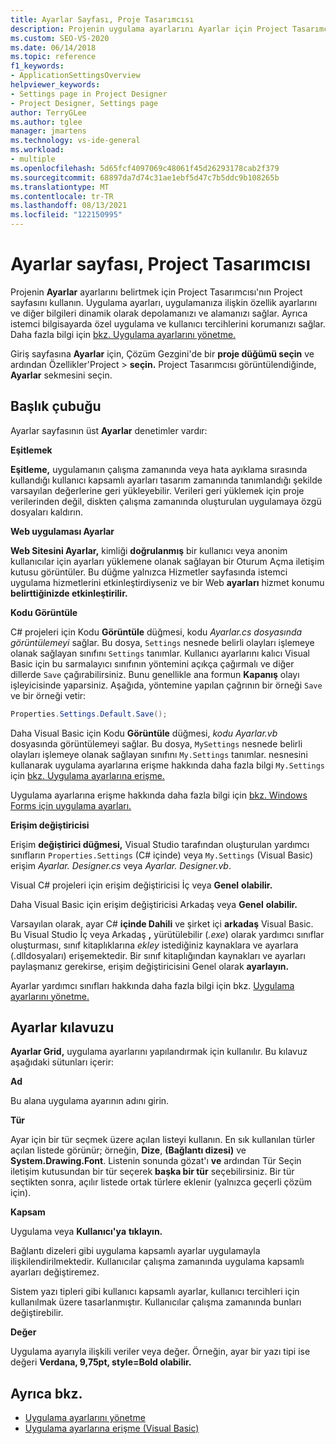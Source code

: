 ```yaml
---
title: Ayarlar Sayfası, Proje Tasarımcısı
description: Projenin uygulama ayarlarını Ayarlar için Project Tasarımcısı'nın Project sayfasını kullanmayı öğrenin.
ms.custom: SEO-VS-2020
ms.date: 06/14/2018
ms.topic: reference
f1_keywords:
- ApplicationSettingsOverview
helpviewer_keywords:
- Settings page in Project Designer
- Project Designer, Settings page
author: TerryGLee
ms.author: tglee
manager: jmartens
ms.technology: vs-ide-general
ms.workload:
- multiple
ms.openlocfilehash: 5d65fcf4097069c48061f45d26293178cab2f379
ms.sourcegitcommit: 68897da7d74c31ae1ebf5d47c7b5ddc9b108265b
ms.translationtype: MT
ms.contentlocale: tr-TR
ms.lasthandoff: 08/13/2021
ms.locfileid: "122150995"
---
```

# <a name="settings-page-project-designer"></a>Ayarlar sayfası, Project Tasarımcısı

Projenin **Ayarlar** ayarlarını belirtmek için Project Tasarımcısı'nın Project sayfasını kullanın. Uygulama ayarları, uygulamanıza ilişkin özellik ayarlarını ve diğer bilgileri dinamik olarak depolamanızı ve alamanızı sağlar. Ayrıca istemci bilgisayarda özel uygulama ve kullanıcı tercihlerini korumanızı sağlar. Daha fazla bilgi için [bkz. Uygulama ayarlarını yönetme.](../managing-application-settings-dotnet.md)

Giriş sayfasına **Ayarlar** için, Çözüm Gezgini'de bir **proje düğümü seçin** ve ardından Özellikler'Project   >  **seçin.** Project Tasarımcısı görüntülendiğinde, **Ayarlar** sekmesini seçin.

## <a name="header-bar"></a>Başlık çubuğu

Ayarlar sayfasının üst **Ayarlar** denetimler vardır:

**Eşitlemek**

**Eşitleme,** uygulamanın çalışma zamanında veya hata ayıklama sırasında kullandığı kullanıcı kapsamlı ayarları tasarım zamanında tanımlandığı şekilde varsayılan değerlerine geri yükleyebilir. Verileri geri yüklemek için proje verilerinden değil, diskten çalışma zamanında oluşturulan uygulamaya özgü dosyaları kaldırın.

**Web uygulaması Ayarlar**

**Web Sitesini Ayarlar,** kimliği **doğrulanmış** bir kullanıcı veya anonim kullanıcılar için ayarları yüklemene olanak sağlayan bir Oturum Açma iletişim kutusu görüntüler. Bu düğme yalnızca Hizmetler sayfasında istemci uygulama hizmetlerini etkinleştirdiyseniz ve bir Web **ayarları** hizmet konumu **belirttiğinizde etkinleştirilir.**

**Kodu Görüntüle**

C# projeleri için Kodu **Görüntüle** düğmesi, kodu *Ayarlar.cs dosyasında görüntülemeyi* sağlar. Bu dosya, `Settings` nesnede belirli olayları işlemeye olanak sağlayan sınıfını `Settings` tanımlar. Kullanıcı ayarlarını kalıcı Visual Basic için bu sarmalayıcı sınıfının yöntemini açıkça çağırmalı ve diğer dillerde `Save` çağırabilirsiniz. Bunu genellikle ana formun **Kapanış** olayı işleyicisinde yaparsiniz. Aşağıda, yöntemine yapılan çağrının bir örneği `Save` ve bir örneği vetir:

```csharp
Properties.Settings.Default.Save();
```

Daha Visual Basic için Kodu **Görüntüle** düğmesi, *kodu Ayarlar.vb* dosyasında görüntülemeyi sağlar. Bu dosya, `MySettings` nesnede belirli olayları işlemeye olanak sağlayan sınıfını `My.Settings` tanımlar. nesnesini kullanarak uygulama ayarlarına erişme hakkında daha fazla bilgi `My.Settings` için [bkz. Uygulama ayarlarına erişme.](/dotnet/visual-basic/developing-apps/programming/app-settings/accessing-application-settings)

Uygulama ayarlarına erişme hakkında daha fazla bilgi için [bkz. Windows Forms için uygulama ayarları.](/dotnet/framework/winforms/advanced/application-settings-for-windows-forms)

**Erişim değiştiricisi**

Erişim **değiştirici düğmesi,** Visual Studio tarafından oluşturulan yardımcı sınıfların `Properties.Settings` (C# içinde) veya `My.Settings` (Visual Basic) erişim *Ayarlar. Designer.cs* veya *Ayarlar. Designer.vb*.

Visual C# projeleri için erişim değiştiricisi İç veya **Genel** **olabilir.**

Daha Visual Basic için erişim değiştiricisi Arkadaş veya **Genel** **olabilir.**

Varsayılan olarak, ayar C# **içinde Dahili** ve şirket içi **arkadaş** Visual Basic. Bu Visual Studio İç veya Arkadaş **,** yürütülebilir (*.exe*) olarak yardımcı sınıflar oluşturması, sınıf kitaplıklarına *ekley* istediğiniz kaynaklara ve ayarlara (.dlldosyaları) erişemektedir.  Bir sınıf kitaplığından kaynakları ve ayarları paylaşmanız gerekirse, erişim değiştiricisini Genel olarak **ayarlayın.**

Ayarlar yardımcı sınıfları hakkında daha fazla bilgi için bkz. [Uygulama ayarlarını yönetme.](../managing-application-settings-dotnet.md)

## <a name="settings-grid"></a>Ayarlar kılavuzu

**Ayarlar Grid,** uygulama ayarlarını yapılandırmak için kullanılır. Bu kılavuz aşağıdaki sütunları içerir:

**Ad**

Bu alana uygulama ayarının adını girin.

**Tür**

Ayar için bir tür seçmek üzere açılan listeyi kullanın. En sık kullanılan türler açılan listede görünür; örneğin, **Dize**, **(Bağlantı dizesi)** ve **System.Drawing.Font**. Listenin sonunda gözat'ı **ve** ardından Tür Seçin iletişim kutusundan bir tür seçerek **başka bir tür** seçebilirsiniz. Bir tür seçtikten sonra, açılır listede ortak türlere eklenir (yalnızca geçerli çözüm için).

**Kapsam**

Uygulama veya **Kullanıcı'ya** **tıklayın.**

Bağlantı dizeleri gibi uygulama kapsamlı ayarlar uygulamayla ilişkilendirilmektedir. Kullanıcılar çalışma zamanında uygulama kapsamlı ayarları değiştiremez.

Sistem yazı tipleri gibi kullanıcı kapsamlı ayarlar, kullanıcı tercihleri için kullanılmak üzere tasarlanmıştır. Kullanıcılar çalışma zamanında bunları değiştirebilir.

**Değer**

Uygulama ayarıyla ilişkili veriler veya değer. Örneğin, ayar bir yazı tipi ise değeri **Verdana, 9,75pt, style=Bold olabilir.**

## <a name="see-also"></a>Ayrıca bkz.

- [Uygulama ayarlarını yönetme](../managing-application-settings-dotnet.md)
- [Uygulama ayarlarına erişme (Visual Basic)](/dotnet/visual-basic/developing-apps/programming/app-settings/accessing-application-settings)
